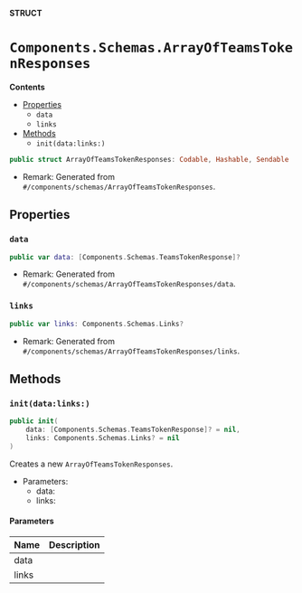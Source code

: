 **STRUCT**

# `Components.Schemas.ArrayOfTeamsTokenResponses`

**Contents**

- [Properties](#properties)
  - `data`
  - `links`
- [Methods](#methods)
  - `init(data:links:)`

```swift
public struct ArrayOfTeamsTokenResponses: Codable, Hashable, Sendable
```

- Remark: Generated from `#/components/schemas/ArrayOfTeamsTokenResponses`.

## Properties
### `data`

```swift
public var data: [Components.Schemas.TeamsTokenResponse]?
```

- Remark: Generated from `#/components/schemas/ArrayOfTeamsTokenResponses/data`.

### `links`

```swift
public var links: Components.Schemas.Links?
```

- Remark: Generated from `#/components/schemas/ArrayOfTeamsTokenResponses/links`.

## Methods
### `init(data:links:)`

```swift
public init(
    data: [Components.Schemas.TeamsTokenResponse]? = nil,
    links: Components.Schemas.Links? = nil
)
```

Creates a new `ArrayOfTeamsTokenResponses`.

- Parameters:
  - data:
  - links:

#### Parameters

| Name | Description |
| ---- | ----------- |
| data |  |
| links |  |